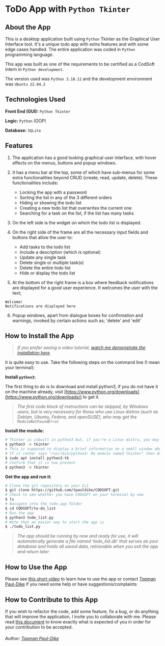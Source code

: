 # ToDo App with `Python Tkinter`

## About the App
This is a desktop application built using `Python` Tkinter as the Graphical User Interface tool. It's a unique todo app with extra features and with some edge cases handled. The entire application was coded in `Python` programming language.

This app was built as one of the requirements to be certified as a CodSoft intern in `Python development`.

The version used was `Python 3.10.12` and the development environment was `Ubuntu 22.04.2`

## Technologies Used
**Front End (GUI):** `Python Tkinter`

**Logic:** `Python` (OOP)

**Database:** `SQLite`

## Features
1. The application has a good looking graphical user interface, with hover effects on the menus, buttons and popup windows.

2. It has a menu bar at the top, some of which have sub-menus for some extra functionalities beyond CRUD (create, read, update, delete). These functionalities include:
    - Locking the app with a password
    - Sorting the list in any of the 3 different orders
    - Hiding or showing the todo list
    - Creating a new todo list that overwrites the current one
    - Searching for a task on the list, if the list has many tasks

3. On the left side is the widget on which the todo list is displayed.

4. On the right side of the frame are all the necessary input fields and buttons that allow the user to:
    - Add tasks to the todo list
    - Include a description (which is optional)
    - Update any single task
    - Delete single or multiple task(s)
    - Delete the entire todo list
    - Hide or display the todo list

5. At the bottom of the right frame is a box where feedback notifications are displayed for a good user experience. It welcomes the user with the text;

```
Welcome!
Notifications are displayed here
```
6. Popup windows, apart from dialogue boxes for confirmation and warnings, invoked by certain actions such as; 'delete' and 'edit'

## How to Install the App
> *If you prefer seeing a video tutorial, [watch me demonstrate the installation here](https://youtu.be/_HAj5oL9GPA?si=oECWArJe0WmvKXBN).*

It is quite easy to use. Take the following steps on the command line (I mean your terminal):

**Install `python3`:**

The first thing to do is to download and install python3, if you do not have it on the machine already, visit [https://www.python.org/downloads](https://www.python.org/downloads/) to get it.

> *The first code block of instructions can be skipped, by Windows users, but is very necessary for those who use Linux distros (such as Debian, Ubuntu, Fedora, and openSUSE), who may get the `ModuleNotFoundError`*

**Install the module:**

```bash
# Tkinter is inbuilt in python3 but, if you're a Linux distro, you may need to do this:
$ python3 -m tkinter
# This is supposed to display a brief information on a small window about tkinter
# If it rather says "/usr/bin/python3: No module named tkinter" then do this
$ sudo apt install python3-tk
# Confirm that it is now present
$ python3 -m tkinter
```

**Get the app and run it:**

```bash
# Clone the git repository on your CLI
$ git clone https://github.com/tpauldike/CODSOFT.git
# Check to see whether you have CODSOFT on your terminal by now
$ ls
# Navigate into the todo_app folder
$ cd CODSOFT/to-do_list
# Run the app
$ python3 todo_list.py
# Note that an easier way to start the app is
$ ./todo_list.py
```

> *The app should be running by now and ready for use, it will automatically generate a file named 'todo_list.db' that serves as your database and holds all saved data, retrievable when you exit the app and return later*

## How to Use the App
Please see [this short video]() to learn how to use the app or contact [Topman Paul-Dike](https://github.com/tpauldike) if you need some help or have suggestions/complaints

## How to Contribute to this App
If you wish to refactor the code, add some feature, fix a bug, or do anything that will improve the application, I invite you to collaborate with me. Please read [this document](../CONTRIBUTION.md) to know exactly what is expected of you in order for your contribution to be accepted.

###### Author: [Topman Paul-Dike](https://github.com/tpauldike)
